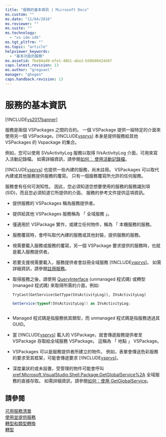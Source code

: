 ```yaml
---
title: "服務的基本資訊 | Microsoft Docs"
ms.custom: ""
ms.date: "11/04/2016"
ms.reviewer: ""
ms.suite: ""
ms.technology: 
  - "vs-ide-sdk"
ms.tgt_pltfrm: ""
ms.topic: "article"
helpviewer_keywords: 
  - "基本功能的服務"
ms.assetid: fbe84ad9-efe1-48b1-aba3-b50b90424d47
caps.latest.revision: 13
ms.author: "gregvanl"
manager: "ghogen"
caps.handback.revision: 13
---
```

# 服務的基本資訊
[!INCLUDE[vs2017banner](../../code-quality/includes/vs2017banner.md)]

服務是兩個 VSPackages 之間的合約。 一個 VSPackage 提供一組特定的介面來使用另一個 VSPackage。[!INCLUDE[vsprvs](../../code-quality/includes/vsprvs_md.md)] 本身是提供服務給其他 VSPackages 的 Vspackage 的集合。  
  
 例如，您可以使用 SVsActivityLog 服務以取得 IVsActivityLog 介面，可用來寫入活動記錄檔。 如需詳細資訊，請參閱[如何︰ 使用活動記錄檔](../../extensibility/how-to-use-the-activity-log.md)。  
  
 [!INCLUDE[vsprvs](../../code-quality/includes/vsprvs_md.md)] 也提供一些內建的服務，尚未註冊。 VSPackages 可以取代內建或其他服務提供服務的覆寫。 只有一個服務覆寫所允許的任何服務。  
  
 服務會有任何可測知性。 因此，您必須知道您想要使用的服務的服務識別項 \(SID\)，而且您必須知道它所提供的介面。 服務的參考文件提供這項資訊。  
  
-   提供服務的 VSPackages 稱為服務提供者。  
  
-   提供給其他 VSPackages 服務稱為 「 全域服務 」。  
  
-   僅適用於 VSPackage 實作，或建立任何物件，稱為 「 本機服務的服務。  
  
-   服務覆寫時，會呼叫取代內建的服務或其他封裝，提供服務的服務。  
  
-   視需要載入服務或服務的覆寫，另一個 VSPackage 要求提供的服務時，也就是載入服務提供者。  
  
-   若要支援視需要載入，服務提供者會註冊全域服務 [!INCLUDE[vsprvs](../../code-quality/includes/vsprvs_md.md)]。 如需詳細資訊，請參閱[註冊服務](../../misc/registering-services.md)。  
  
-   取得服務之後，請使用 [QueryInterface](/visual-cpp/atl/queryinterface) \(unmanaged 程式碼\) 或轉型 \(managed 程式碼\) 來取得所需的介面，例如:  
  
    ```vb#  
    TryCast(GetService(GetType(SVsActivityLog)), IVsActivityLog)  
    ```  
  
    ```c#  
    GetService(typeof(SVsActivityLog)) as IVsActivityLog;  
  
    ```  
  
-   Managed 程式碼是指服務依其類型，而 unmanaged 程式碼是指服務透過其 GUID。  
  
-   當 [!INCLUDE[vsprvs](../../code-quality/includes/vsprvs_md.md)] 載入的 VSPackage，就會傳遞服務提供者至 VSPackage 存取給全域服務 VSPackage。 這稱為 「 地點 」 VSPackage。  
  
-   VSPackages 可以是服務提供者所建立的物件。 例如，表單會傳送色彩服務的要求至其框架，可能會傳遞要求 [!INCLUDE[vsprvs](../../code-quality/includes/vsprvs_md.md)]。  
  
-   深度巢狀的或未設置，受管理的物件可能會呼叫 <xref:Microsoft.VisualStudio.Shell.Package.GetGlobalService%2A> 全域服務的直接存取。 如需詳細資訊，請參閱[如何：使用 GetGlobalService](../../misc/how-to-use-getglobalservice.md)。  
  
## 請參閱  
 [可用服務清單](../../extensibility/internals/list-of-available-services.md)   
 [使用並提供服務](../../extensibility/using-and-providing-services.md)   
 [轉型和類型轉換](/dotnet/csharp/programming-guide/types/casting-and-type-conversions)   
 [轉型](/visual-cpp/cpp/casting)